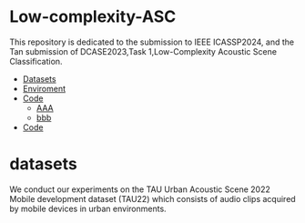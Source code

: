 # Low-complexity-ASC
This repository is dedicated to the submission to IEEE ICASSP2024, and the Tan submission of DCASE2023,Task 1,Low-Complexity Acoustic Scene Classification.
- [Datasets](#datasets)
- [Enviroment](#environment)
- [Code](#code)
	- [AAA](#aaa)
	- [bbb](#bbb)
- [Code](#code)
# datasets
We conduct our experiments on the TAU Urban Acoustic Scene 2022 Mobile development dataset (TAU22) which consists of audio clips acquired by mobile devices in urban environments. 
